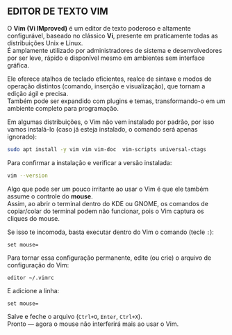 ## EDITOR DE TEXTO VIM
O **Vim (Vi IMproved)** é um editor de texto poderoso e altamente configurável, baseado no clássico **Vi**, presente em praticamente todas as distribuições Unix e Linux.  
É amplamente utilizado por administradores de sistema e desenvolvedores por ser leve, rápido e disponível mesmo em ambientes sem interface gráfica.  

Ele oferece atalhos de teclado eficientes, realce de sintaxe e modos de operação distintos (comando, inserção e visualização), que tornam a edição ágil e precisa.  
Também pode ser expandido com plugins e temas, transformando-o em um ambiente completo para programação.  

Em algumas distribuições, o Vim não vem instalado por padrão, por isso vamos instalá-lo (caso já esteja instalado, o comando será apenas ignorado):

```bash
sudo apt install -y vim vim vim-doc  vim-scripts universal-ctags
```

Para confirmar a instalação e verificar a versão instalada:
```bash
vim --version
```

Algo que pode ser um pouco irritante ao usar o Vim é que ele também assume o controle do **mouse**.  
Assim, ao abrir o terminal dentro do KDE ou GNOME, os comandos de copiar/colar do terminal podem não funcionar, pois o Vim captura os cliques do mouse.

Se isso te incomoda, basta executar dentro do Vim o comando (tecle `:`):
```
set mouse=
```

Para tornar essa configuração permanente, edite (ou crie) o arquivo de configuração do Vim:
```bash
editor ~/.vimrc
```

E adicione a linha:
```
set mouse=
```

Salve e feche o arquivo (`Ctrl+O`, `Enter`, `Ctrl+X`).  
Pronto — agora o mouse não interferirá mais ao usar o Vim.
